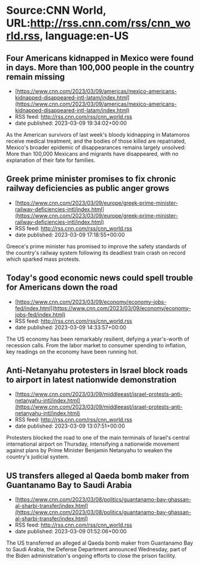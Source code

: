 # Source:CNN World, URL:http://rss.cnn.com/rss/cnn_world.rss, language:en-US

## Four Americans kidnapped in Mexico were found in days. More than 100,000 people in the country remain missing
 - [https://www.cnn.com/2023/03/09/americas/mexico-americans-kidnapped-disappeared-intl-latam/index.html](https://www.cnn.com/2023/03/09/americas/mexico-americans-kidnapped-disappeared-intl-latam/index.html)
 - RSS feed: http://rss.cnn.com/rss/cnn_world.rss
 - date published: 2023-03-09 19:34:02+00:00

As the American survivors of last week's bloody kidnapping in Matamoros receive medical treatment, and the bodies of those killed are repatriated, Mexico's broader epidemic of disappearances remains largely unsolved: More than 100,000 Mexicans and migrants have disappeared, with no explanation of their fate for families.

## Greek prime minister promises to fix chronic railway deficiencies as public anger grows
 - [https://www.cnn.com/2023/03/09/europe/greek-prime-minister-railway-deficiencies-intl/index.html](https://www.cnn.com/2023/03/09/europe/greek-prime-minister-railway-deficiencies-intl/index.html)
 - RSS feed: http://rss.cnn.com/rss/cnn_world.rss
 - date published: 2023-03-09 17:18:55+00:00

Greece's prime minister has promised to improve the safety standards of the country's railway system following its deadliest train crash on record which sparked mass protests.

## Today's good economic news could spell trouble for Americans down the road
 - [https://www.cnn.com/2023/03/09/economy/economy-jobs-fed/index.html](https://www.cnn.com/2023/03/09/economy/economy-jobs-fed/index.html)
 - RSS feed: http://rss.cnn.com/rss/cnn_world.rss
 - date published: 2023-03-09 14:33:57+00:00

The US economy has been remarkably resilient, defying a year's-worth of recession calls. From the labor market to consumer spending to inflation, key readings on the economy have been running hot.

## Anti-Netanyahu protesters in Israel block roads to airport in latest nationwide demonstration
 - [https://www.cnn.com/2023/03/09/middleeast/israel-protests-anti-netanyahu-intl/index.html](https://www.cnn.com/2023/03/09/middleeast/israel-protests-anti-netanyahu-intl/index.html)
 - RSS feed: http://rss.cnn.com/rss/cnn_world.rss
 - date published: 2023-03-09 13:07:51+00:00

Protesters blocked the road to one of the main terminals of Israel's central international airport on Thursday, intensifying a nationwide movement against plans by Prime Minister Benjamin Netanyahu to weaken the country's judicial system.

## US transfers alleged al Qaeda bomb maker from Guantanamo Bay to Saudi Arabia
 - [https://www.cnn.com/2023/03/08/politics/guantanamo-bay-ghassan-al-sharbi-transfer/index.html](https://www.cnn.com/2023/03/08/politics/guantanamo-bay-ghassan-al-sharbi-transfer/index.html)
 - RSS feed: http://rss.cnn.com/rss/cnn_world.rss
 - date published: 2023-03-09 01:52:06+00:00

The US transferred an alleged al Qaeda bomb maker from Guantanamo Bay to Saudi Arabia, the Defense Department announced Wednesday, part of the Biden administration's ongoing efforts to close the prison facility.

